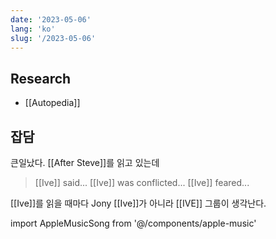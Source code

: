```yaml
---
date: '2023-05-06'
lang: 'ko'
slug: '/2023-05-06'
---
```


## Research

- [[Autopedia]]

## 잡담

큰일났다.
[[After Steve]]를 읽고 있는데

> [[Ive]] said... [[Ive]] was conflicted... [[Ive]] feared...

[[Ive]]를 읽을 때마다 Jony [[Ive]]가 아니라 [[IVE]] 그룹이 생각난다.

import AppleMusicSong from '@/components/apple-music'

<AppleMusicSong url="https://embed.music.apple.com/us/album/i-am/1680047093?i=1680047366&amp;app=music&amp;itsct=music_box_player&amp;itscg=30200&amp;ls=1&amp;theme=auto"/>
